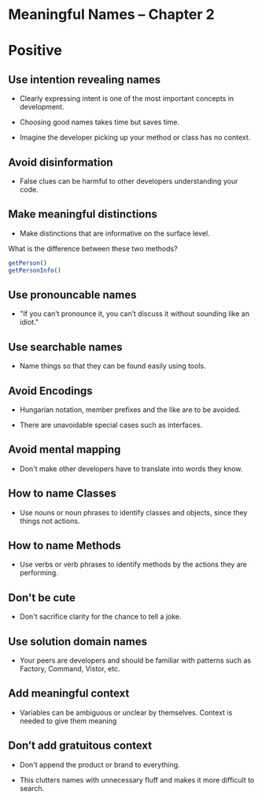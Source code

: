 # Meaningful Names – Chapter 2

# Positive

## Use intention revealing names

* Clearly expressing intent is one of the most important concepts in development.

* Choosing good names takes time but saves time.

* Imagine the developer picking up your method or class has no context.

## Avoid disinformation

* False clues can be harmful to other developers understanding your code.

## Make meaningful distinctions

* Make distinctions that are informative on the surface level.

What is the difference between these two methods?

```javascript
getPerson()
getPersonInfo()
```
## Use pronouncable names

* "If you can’t pronounce it, you can’t discuss it without sounding like an idiot."

## Use searchable names

* Name things so that they can be found easily using tools.

## Avoid Encodings

* Hungarian notation, member prefixes and the like are to be avoided.

* There are unavoidable special cases such as interfaces.

## Avoid mental mapping

* Don't make other developers have to translate into words they know.

## How to name Classes

* Use nouns or noun phrases to identify classes and objects, since they things not actions.

## How to name Methods

* Use verbs or verb phrases to identify methods by the actions they are performing.

## Don't be cute

* Don't sacrifice clarity for the chance to tell a joke.

## Use solution domain names

* Your peers are developers and should be familiar with patterns such as Factory, Command, Vistor, etc.

## Add meaningful context

* Variables can be ambiguous or unclear by themselves. Context is needed to give them meaning

## Don’t add gratuitous context

* Don't append the product or brand to everything. 

* This clutters names with unnecessary fluff and makes it more difficult to search.
